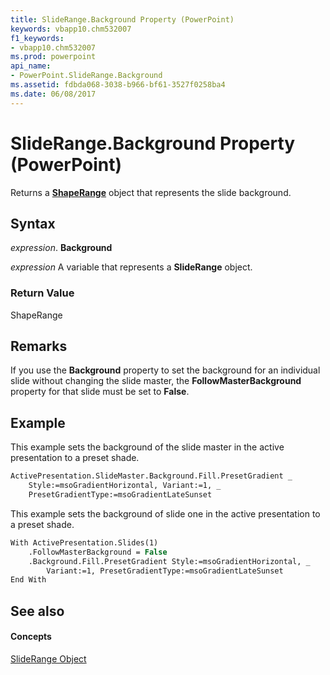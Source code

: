 ```yaml
---
title: SlideRange.Background Property (PowerPoint)
keywords: vbapp10.chm532007
f1_keywords:
- vbapp10.chm532007
ms.prod: powerpoint
api_name:
- PowerPoint.SlideRange.Background
ms.assetid: fdbda068-3038-b966-bf61-3527f0258ba4
ms.date: 06/08/2017
---
```



# SlideRange.Background Property (PowerPoint)

Returns a  **[ShapeRange](shaperange-object-powerpoint.md)** object that represents the slide background.


## Syntax

 _expression_. **Background**

 _expression_ A variable that represents a **SlideRange** object.


### Return Value

ShapeRange


## Remarks

If you use the  **Background** property to set the background for an individual slide without changing the slide master, the **FollowMasterBackground** property for that slide must be set to **False**.


## Example

This example sets the background of the slide master in the active presentation to a preset shade.


```vb
ActivePresentation.SlideMaster.Background.Fill.PresetGradient _
    Style:=msoGradientHorizontal, Variant:=1, _
    PresetGradientType:=msoGradientLateSunset
```

This example sets the background of slide one in the active presentation to a preset shade.




```vb
With ActivePresentation.Slides(1)
    .FollowMasterBackground = False
    .Background.Fill.PresetGradient Style:=msoGradientHorizontal, _
        Variant:=1, PresetGradientType:=msoGradientLateSunset
End With
```


## See also


#### Concepts


[SlideRange Object](sliderange-object-powerpoint.md)

